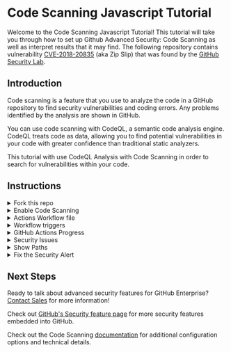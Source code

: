 # Code Scanning Javascript Tutorial

Welcome to the Code Scanning Javascript Tutorial! This tutorial will take you through how to set up Github Advanced Security: Code Scanning as well as interpret results that it may find. The following repository contains vulnerability [CVE-2018-20835](https://github.com/advisories/GHSA-x2mc-8fgj-3wmr) (aka Zip Slip) that was found by the [GitHub Security Lab](https://securitylab.github.com/).

## Introduction

Code scanning is a feature that you use to analyze the code in a GitHub repository to find security vulnerabilities and coding errors. Any problems identified by the analysis are shown in GitHub.

You can use code scanning with CodeQL, a semantic code analysis engine. CodeQL treats code as data, allowing you to find potential vulnerabilities in your code with greater confidence than traditional static analyzers.

This tutorial with use CodeQL Analysis with Code Scanning in order to search for vulnerabilities within your code. 

## Instructions

<details>
<summary>Fork this repo</summary>
<p> 
  
Begin by [forking this repo](https://docs.github.com/en/free-pro-team@latest/github/getting-started-with-github/fork-a-repo).
</p>
</details>

<details>
<summary>Enable Code Scanning</summary>
<p> 

#### Security tab

Click on the `Security` tab.


<img src="https://user-images.githubusercontent.com/6920330/96745784-81480380-1394-11eb-886d-55e7c207c9c9.png" width="70%"/>

#### Set up code scanning

Click `Set up code scanning`.

<img src="https://user-images.githubusercontent.com/6920330/96745792-8311c700-1394-11eb-83fd-e47d09bf148e.png" width="70%"/>

#### Setup Workflow

Click the `Setup this workflow` button by CodeQL Analysis.

<img src="https://user-images.githubusercontent.com/6920330/96746928-aee17c80-1395-11eb-9eb2-657dd0e92ed9.png" width="70%"/>

This will create a GitHub Actions Workflow file with CodeQL already set up. Since Javascript is an interpreted language there is no need to configure any builds. See the [documentation](https://docs.github.com/en/free-pro-team@latest/github/finding-security-vulnerabilities-and-errors-in-your-code/running-codeql-code-scanning-in-your-ci-system) if you would like to configure CodeQL Analysis with a 3rd party CI system instead of using GitHub Actions.
</p>
</details>

<details>
  
<summary>Actions Workflow file</summary>
<p>

#### Actions Workflow

The Actions Workflow file contains a number of different sections including:
1. Checking out the repository
2. Initializing the CodeQL Action
3. Running Autobuilder (not necessary for interpreted languages)
4. Running the CodeQL Analysis

<img src="https://user-images.githubusercontent.com/6920330/96746940-b143d680-1395-11eb-9778-0891525a39c1.png" width="80%"/>

Click `Start Commit` -> `Commit this file` to commit the changes to _main_ branch.
</p>
</details>

<details>
  
<summary>Workflow triggers</summary>
<p>

#### Workflow triggers

There is a [number of events](https://docs.github.com/en/free-pro-team@latest/actions/reference/events-that-trigger-workflows) that can trigger GitHub Actions workflow. In this example, the workflow will be triggered on
- push to _main_ branch
- pull request to merge to _main_ branch
- on schedule, at 6:33 every Thursday

Setting up new workflow and committing it to _main_ branch will trigger CodeQL GitHub Action.

</p>
</details>


<details>
<summary>GitHub Actions Progress</summary>

<p>
 
#### GitHub Actions Progress

Click `Actions` tab -> `CodeQL`

Click the specific workflow run. You can view the progress of the Workflow run until the analysis completes.


</p>
</details>

<details>
<summary>Security Issues</summary>
<p>
  
Once the Workflow has completed, click the `Security` tab -> ` Code Scanning Alerts`. An security alert "Arbitrary file write during zip extraction ("Zip Slip")
" should be visible.

#### Security Alert View

Clicking on the security alert will provide details about the security alert including:
A description of the issue
A tag to the CWE that it is connected to as well as the type of alert (Error, Warning, Note)
The line of code that triggered the security alert
The ability to dismiss the alert depending on certain conditions (false positive? won't fix? used in tests?)

<img src="https://user-images.githubusercontent.com/6920330/96749627-0c2afd00-1399-11eb-92f9-3356e387201f.png" width="80%"/>

#### Security Alert Description

Click `Show more` to view a full desciption of the alert including examples and links to additional information.

<img src="https://user-images.githubusercontent.com/6920330/96749626-0c2afd00-1399-11eb-9ef5-9560ca585a1b.png" width="80%"/>

#### Security Full Description

<img width="80%" src="https://user-images.githubusercontent.com/6920330/97208478-8bea0a80-1791-11eb-8a2a-f625649312f0.png">

</p>
</details>

<details>
<summary>Show Paths</summary>
<p>

#### Show Paths Button

CodeQL Analysis is able to trace the dataflow path from source to sink and gives you the ability to view the path traversal within the alert.

Click `show paths` in order to see the dataflow path that resulted in this alert.

<img src="https://user-images.githubusercontent.com/6920330/96749839-514f2f00-1399-11eb-80f7-1b83e5c195e7.png" width="80%"/>

#### Show Paths View

<img src="https://user-images.githubusercontent.com/6920330/96749909-6926b300-1399-11eb-99df-143d17804aeb.png" width="80%"/>

</p>
</details>

<details>
<p>  
  
<summary>Fix the Security Alert</summary>

In order to fix this specific alert, we will need to ensure that the destination file paths is the only location where files can be written to.

Click on the `Code` tab and [Edit](https://docs.github.com/en/free-pro-team@latest/github/managing-files-in-a-repository/editing-files-in-your-repository) the `index.js` file. Navigate to Line 264 of the `index.js` file and modify the line:

`var srcpath = path.resolve(cwd, header.linkname)`

to

`var srcpath = path.join(cwd, path.join('/', header.linkname))`

Click `Create a new branch for this commit and start a pull request`, name the branch `fix-zip-slip`, and create the Pull Request.

#### Pull Request Status Check

In the Pull Request, you will notice that the CodeQL Analysis has started as a status check. Wait until it completes.

<img src="https://user-images.githubusercontent.com/6920330/96752215-2adec300-139c-11eb-9c5e-3a04f24ba0bf.png" width="80%"/>

#### Security Alert Details

After the Workflow has completed click on `Details` by the `Code Scanning Results / CodeQL` status check. 

<img src="https://user-images.githubusercontent.com/6920330/96752487-85781f00-139c-11eb-943d-602f2de98998.png" width="80%"/>

#### Fixed Alert

Notice that Code Scanning has detected that this Pull Request will fix the Zip Slip vulnerability that was detected before.

<img src="https://user-images.githubusercontent.com/6920330/96752486-85781f00-139c-11eb-9a7e-3ccbc81da3d1.png" width="80%"/>

Merge the Pull Request. After the Pull Request has been merged, another Workflow will kick off to scan the repository for any vulnerabilties. 

#### Closed Security Alerts

After the final Workflow has completed, navigate back to the `Security` tab and click `Closed`. Notice that the Zip Slip security alert now shows up as a closed issue.

<img src="https://user-images.githubusercontent.com/6920330/96753441-e0f6dc80-139d-11eb-9a2a-d53075b6331e.png" width="80%"/>

#### Traceability

Click on the security alert and notice that it details when the fix was made, by whom, and the specific commit. This provides full traceability to detail when and how a security alert was fixed and exactly what was changed to remediate the issue.

<img src="https://user-images.githubusercontent.com/6920330/96753440-e05e4600-139d-11eb-81ed-c22e4f41d74a.png" width="80%"/>

</p>
</details>
  
## Next Steps

Ready to talk about advanced security features for GitHub Enterprise? [Contact Sales](https://enterprise.github.com/contact) for more information!

Check out [GitHub's Security feature page](https://github.com/features/security) for more security features embedded into GitHub.

Check out the Code Scanning [documentation](https://docs.github.com/en/free-pro-team@latest/github/finding-security-vulnerabilities-and-errors-in-your-code/about-code-scanning) for additional configuration options and technical details.
